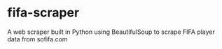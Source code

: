 # fifa-scraper
A web scraper built in Python using BeautifulSoup to scrape FIFA player data from sofifa.com
